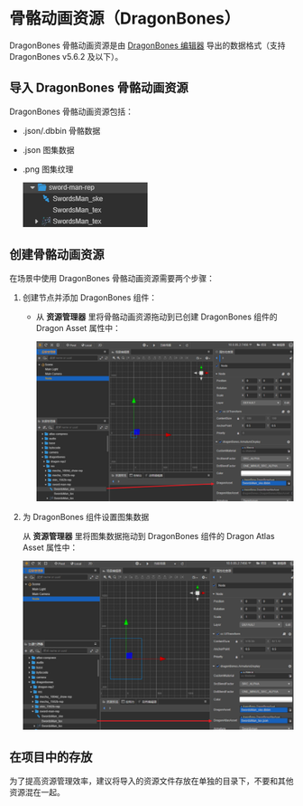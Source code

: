 # 骨骼动画资源（DragonBones）

DragonBones 骨骼动画资源是由 [DragonBones 编辑器](http://dragonbones.com/) 导出的数据格式（支持 DragonBones v5.6.2 及以下）。

## 导入 DragonBones 骨骼动画资源

DragonBones 骨骼动画资源包括：

- .json/.dbbin 骨骼数据
- .json 图集数据
- .png 图集纹理

  ![DragonBones](dragonbones/import.png)

## 创建骨骼动画资源

在场景中使用 DragonBones 骨骼动画资源需要两个步骤：

1. 创建节点并添加 DragonBones 组件：
   
   - 从 **资源管理器** 里将骨骼动画资源拖动到已创建 DragonBones 组件的 Dragon Asset 属性中：

      ![DragonBones](dragonbones/set_asset.png) 

2. 为 DragonBones 组件设置图集数据

    从 **资源管理器** 里将图集数据拖动到 DragonBones 组件的 Dragon Atlas Asset 属性中：

      ![DragonBones](dragonbones/set_atlas.png)

## 在项目中的存放

为了提高资源管理效率，建议将导入的资源文件存放在单独的目录下，不要和其他资源混在一起。
